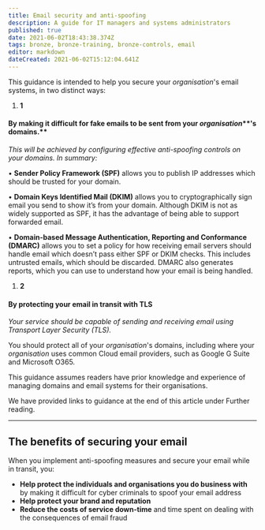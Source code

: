 ```yaml
---
title: Email security and anti-spoofing
description: A guide for IT managers and systems administrators
published: true
date: 2021-06-02T18:43:38.374Z
tags: bronze, bronze-training, bronze-controls, email
editor: markdown
dateCreated: 2021-06-02T15:12:04.641Z
---
```


This guidance is intended to help you secure your *organisation*'s email systems, in two distinct ways:

1.  **1**

#### **By making it difficult for fake emails to be sent from your** ***organisation*****'s domains.**

*This will be achieved by configuring effective anti-spoofing controls on your domains. In summary:*

• **Sender Policy Framework (SPF)** allows you to publish IP addresses which should be trusted for your domain.

• **Domain Keys Identified Mail (DKIM)** allows you to cryptographically sign email you send to show it’s from your domain. Although DKIM is not as widely supported as SPF, it has the advantage of being able to support forwarded email.

• **Domain-based Message Authentication, Reporting and Conformance (DMARC)** allows you to set a policy for how receiving email servers should handle email which doesn’t pass either SPF or DKIM checks. This includes untrusted emails, which should be discarded. DMARC also generates reports, which you can use to understand how your email is being handled.

1.  **2**

#### **By protecting your email in transit with TLS**

*Your service should be capable of sending and receiving email using Transport Layer Security (TLS).*

You should protect all of your *organisation*'s domains, including where your *organisation* uses common Cloud email providers, such as Google G Suite and Microsoft O365.

This guidance assumes readers have prior knowledge and experience of managing domains and email systems for their organisations.

We have provided links to guidance at the end of this article under Further reading.

---

## The benefits of securing your email

When you implement anti-spoofing measures and secure your email while in transit, you:

-   **Help protect the individuals and organisations you do business with** by making it difficult for cyber criminals to spoof your email address
-   **Help protect your brand and reputation**
-   **Reduce the costs of service down-time** and time spent on dealing with the consequences of email fraud